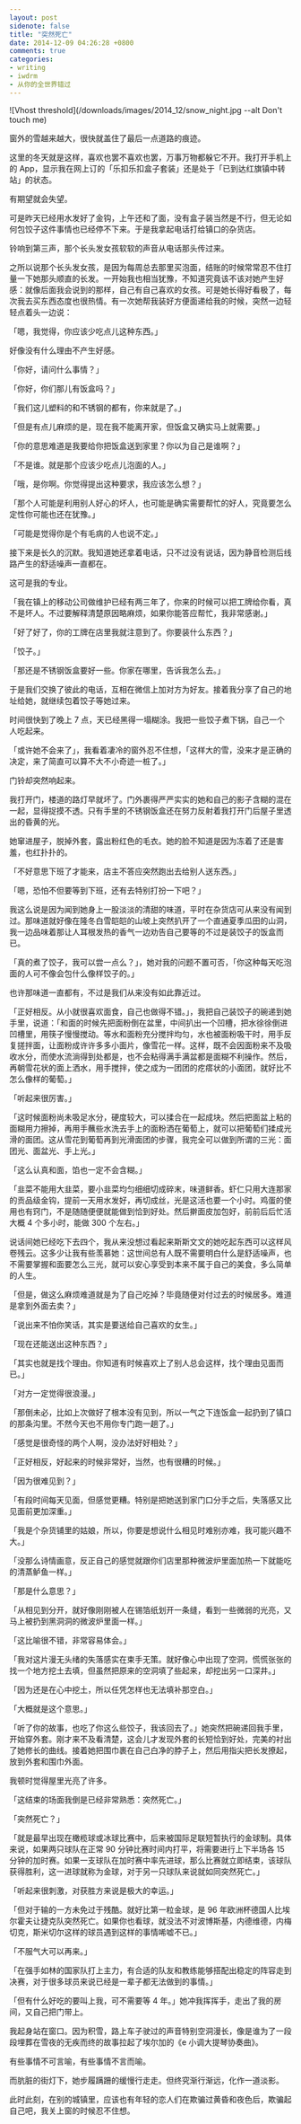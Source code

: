 ```yaml
---
layout: post
sidenote: false
title: "突然死亡"
date: 2014-12-09 04:26:28 +0800
comments: true
categories:
- writing
- iwdrm
- 从你的全世界错过
---
```


![Vhost threshold](/downloads/images/2014_12/snow_night.jpg --alt Don't touch me)

窗外的雪越来越大，很快就盖住了最后一点道路的痕迹。

这里的冬天就是这样，喜欢也罢不喜欢也罢，万事万物都躲它不开。我打开手机上的 App，显示我在网上订的「乐扣乐扣盒子套装」还是处于「已到达红旗镇中转站」的状态。

有期望就会失望。

可是昨天已经用水发好了金钩，上午还和了面，没有盒子装当然是不行，但无论如何包饺子这件事情也已经停不下来。于是我拿起电话打给镇口的杂货店。

铃响到第三声，那个长头发女孩软软的声音从电话那头传过来。

之所以说那个长头发女孩，是因为每周总去那里买泡面，结账的时候常常忍不住打量一下她那头顺直的长发。一开始我也相当犹豫，不知道究竟该不该对她产生好感：就像后面我会说到的那样，自己有自己喜欢的女孩。可是她长得好看极了，每次我去买东西态度也很热情。有一次她帮我装好方便面递给我的时候，突然一边轻轻点着头一边说：

「嗯，我觉得，你应该少吃点儿这种东西。」

好像没有什么理由不产生好感。

「你好，请问什么事情？」

「你好，你们那儿有饭盒吗？」

「我们这儿塑料的和不锈钢的都有，你来就是了。」

「但是有点儿麻烦的是，现在我不能离开家，但饭盒又确实马上就需要。」

「你的意思难道是我要给你把饭盒送到家里？你以为自己是谁啊？」

「不是谁。就是那个应该少吃点儿泡面的人。」

「哦，是你啊。你觉得提出这种要求，我应该怎么想？」

「那个人可能是利用别人好心的坏人，也可能是确实需要帮忙的好人，究竟要怎么定性你可能也还在犹豫。」

「可能是觉得你是个有毛病的人也说不定。」

接下来是长久的沉默。我知道她还拿着电话，只不过没有说话，因为静音检测后线路产生的舒适噪声一直都在。

这可是我的专业。

「我在镇上的移动公司做维护已经有两三年了，你来的时候可以把工牌给你看，真不是坏人。不过要解释清楚原因略麻烦，如果你能答应帮忙，我非常感谢。」

「好了好了，你的工牌在店里我就注意到了。你要装什么东西？」

「饺子。」

「那还是不锈钢饭盒要好一些。你家在哪里，告诉我怎么去。」

于是我们交换了彼此的电话，互相在微信上加对方为好友。接着我分享了自己的地址给她，就继续包着饺子等她过来。

时间很快到了晚上 7 点，天已经黑得一塌糊涂。我把一些饺子煮下锅，自己一个人吃起来。

「或许她不会来了」，我看着凄冷的窗外忍不住想，「这样大的雪，没来才是正确的决定，来了简直可以算不大不小奇迹一桩了。」

门铃却突然响起来。

我打开门，楼道的路灯早就坏了。门外裹得严严实实的她和自己的影子含糊的混在一起，显得捉摸不透。只有手里的不锈钢饭盒还在努力反射着我打开门后屋子里透出的昏黄的光。

她窜进屋子，脱掉外套，露出粉红色的毛衣。她的脸不知道是因为冻着了还是害羞，也红扑扑的。

「不好意思下班了才能来，店主不答应突然跑出去给别人送东西。」

「嗯，恐怕不但要等到下班，还有去特别打扮一下吧？」

我这么说是因为闻到她身上一股淡淡的清甜的味道，平时在杂货店可从来没有闻到过。那味道就好像在隆冬白雪皑皑的山坡上突然扒开了一个直通夏季瓜田的山洞，我一边品味着那让人耳根发热的香气一边劝告自己要等的不过是装饺子的饭盒而已。

「真的煮了饺子，我可以尝一点么？」，她对我的问题不置可否，「你这种每天吃泡面的人可不像会包什么像样饺子的。」

也许那味道一直都有，不过是我们从来没有如此靠近过。

「正好相反。从小就很喜欢面食，自己也做得不错。」，我把自己装饺子的碗递到她手里，说道：「和面的时候先把面粉倒在盆里，中间扒出一个凹槽，把水徐徐倒进凹槽里，用筷子慢慢搅动。等水和面粉充分搅拌均匀，水也被面粉吸干时，用手反复搓拌面，让面粉成许许多多小面片，像雪花一样。这样，既不会因面粉来不及吸收水分，而使水流淌得到处都是，也不会粘得满手满盆都是面糊不利操作。然后，再朝雪花状的面上洒水，用手搅拌，使之成为一团团的疙瘩状的小面团，就好比不怎么像样的葡萄。」

「听起来很厉害。」

「这时候面粉尚未吸足水分，硬度较大，可以揉合在一起成块。然后把面盆上粘的面糊用力擦掉，再用手蘸些水洗去手上的面粉洒在葡萄上，就可以把葡萄们揉成光滑的面团。这从雪花到葡萄再到光滑面团的步骤，我完全可以做到所谓的三光：面团光、面盆光、手上光。」

「这么认真和面，馅也一定不会含糊。」

「韭菜不能用大韭菜，要小韭菜均匀细细切成碎末，味道鲜香。虾仁只用大连那家的贡品级金钩，提前一天用水发好，再切成丝，光是这活也要一个小时。鸡蛋的使用也有窍门，不是随随便便就能做到恰到好处。然后擀面皮加包好，前前后后忙活大概 4 个多小时，能做 300 个左右。」

说话间她已经吃下去四个，我从来没想过看起来斯斯文文的她吃起东西可以这样风卷残云。这多少让我有些羡慕她：这世间总有人既不需要明白什么是舒适噪声，也不需要掌握和面要怎么三光，就可以安心享受到本来不属于自己的美食，多么简单的人生。

「但是，做这么麻烦难道就是为了自己吃掉？毕竟随便对付过去的时候居多。难道是拿到外面去卖？」

「说出来不怕你笑话，其实是要送给自己喜欢的女生。」

「现在还能送出这种东西？」

「其实也就是找个理由。你知道有时候喜欢上了别人总会这样，找个理由见面而已。」

「对方一定觉得很浪漫。」

「那倒未必，比如上次做好了根本没有见到，所以一气之下连饭盒一起扔到了镇口的那条沟里。不然今天也不用你专门跑一趟了。」

「感觉是很奇怪的两个人啊，没办法好好相处？」

「正好相反，好起来的时候非常好，当然，也有很糟的时候。」

「因为很难见到？」

「有段时间每天见面，但感觉更糟。特别是把她送到家门口分手之后，失落感又比见面前更加深重。」

「我是个杂货铺里的姑娘，所以，你要是想说什么相见时难别亦难，我可能兴趣不大。」

「没那么诗情画意，反正自己的感觉就跟你们店里那种微波炉里面加热一下就能吃的清蒸鲈鱼一样。」

「那是什么意思？」

「从相见到分开，就好像刚刚被人在锡箔纸划开一条缝，看到一些微弱的光亮，又马上被扔到黑洞洞的微波炉里面一样。」

「这比喻很不错，非常容易体会。」

「我对这片漫无头绪的失落感实在束手无策。就好像心中出现了空洞，慌慌张张的找一个地方挖土去填，但虽然把原来的空洞填了些起来，却挖出另一口深井。」

「因为还是在心中挖土，所以任凭怎样也无法填补那空白。」

「大概就是这个意思。」

「听了你的故事，也吃了你这么些饺子，我该回去了。」她突然把碗递回我手里，开始穿外套。刚才来不及看清楚，这会儿才发现外套的长短恰到好处，完美的衬出了她修长的曲线。接着她把围巾裹在自己白净的脖子上，然后用指尖把长发撩起，放到外套和围巾外面。

我顿时觉得屋里光亮了许多。

「这结束的场面我倒是已经非常熟悉：突然死亡。」

「突然死亡？」

「就是最早出现在橄榄球或冰球比赛中，后来被国际足联短暂执行的金球制。具体来说，如果两只球队在正常 90 分钟比赛时间内打平，将需要进行上下半场各 15 分钟的加时赛。如果一支球队在加时赛中率先进球，那么比赛就立即结束，该球队获得胜利，这一进球就称为金球，对于另一只球队来说就如同突然死亡。」

「听起来很刺激，对获胜方来说是极大的幸运。」

「但对于输的一方未免过于残酷。就好比第一粒金球，是 96 年欧洲杯德国人比埃尔霍夫让捷克队突然死亡。如果你也看球，就没法不对波博斯基，内德维德，内梅切克，斯米切尔这样的球员遇到这样的事情唏嘘不已。」

「不服气大可以再来。」

「在强手如林的国家队打上主力，有合适的队友和教练能够搭配出稳定的阵容走到决赛，对于很多球员来说已经是一辈子都无法做到的事情。」

「但有什么好吃的要叫上我，可不需要等 4 年。」她冲我挥挥手，走出了我的房间，又自己把门带上。

我起身站在窗口。因为积雪，路上车子驶过的声音特别空洞漫长，像是谁为了一段段埋葬在雪夜的无疾而终的故事拉起了埃尔加的《e 小调大提琴协奏曲》。

有些事情不可言喻，有些事情不言而喻。

而肮脏的街灯下，她步履蹒跚的缓慢行走走。但终究渐行渐远，化作一道淡影。

此时此刻，在别的城镇里，应该也有年轻的恋人们在欺骗过黄昏和夜色后，欺骗起自己吧，我关上窗的时候忍不住想。
